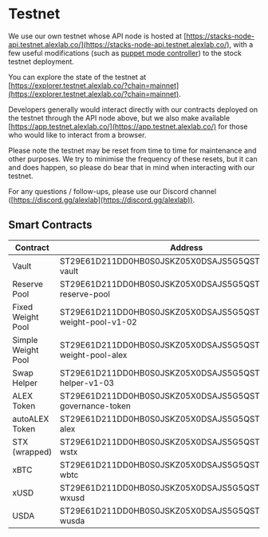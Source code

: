 # Testnet

We use our own testnet whose API node is hosted at [https://stacks-node-api.testnet.alexlab.co/](https://stacks-node-api.testnet.alexlab.co/), with a few useful modifications (such as [puppet mode controller](https://app.gitbook.com/s/sPu0USrFZJvbjvTbkBTh/)) to the stock testnet deployment.

You can explore the state of the testnet at [https://explorer.testnet.alexlab.co/?chain=mainnet](https://explorer.testnet.alexlab.co/?chain=mainnet).

Developers generally would interact directly with our contracts deployed on the testnet through the API node above, but we also make available [https://app.testnet.alexlab.co/](https://app.testnet.alexlab.co/) for those who would like to interact from a browser.

Please note the testnet may be reset from time to time for maintenance and other purposes. We try to minimise the frequency of these resets, but it can and does happen, so please do bear that in mind when interacting with our testnet.

For any questions / follow-ups, please use our Discord channel ([https://discord.gg/alexlab](https://discord.gg/alexlab)).

## Smart Contracts

| Contract           | Address                                                           |
| ------------------ | ----------------------------------------------------------------- |
| Vault              | ST29E61D211DD0HB0S0JSKZ05X0DSAJS5G5QSTXDX.alex-vault              |
| Reserve Pool       | ST29E61D211DD0HB0S0JSKZ05X0DSAJS5G5QSTXDX.alex-reserve-pool       |
| Fixed Weight Pool  | ST29E61D211DD0HB0S0JSKZ05X0DSAJS5G5QSTXDX.fixed-weight-pool-v1-02 |
| Simple Weight Pool | ST29E61D211DD0HB0S0JSKZ05X0DSAJS5G5QSTXDX.simple-weight-pool-alex |
| Swap Helper        | ST29E61D211DD0HB0S0JSKZ05X0DSAJS5G5QSTXDX.swap-helper-v1-03       |
| ALEX Token         | ST29E61D211DD0HB0S0JSKZ05X0DSAJS5G5QSTXDX.age000-governance-token |
| autoALEX Token     | ST29E61D211DD0HB0S0JSKZ05X0DSAJS5G5QSTXDX.auto-alex               |
| STX (wrapped)      | ST29E61D211DD0HB0S0JSKZ05X0DSAJS5G5QSTXDX.token-wstx              |
| xBTC               | ST29E61D211DD0HB0S0JSKZ05X0DSAJS5G5QSTXDX.token-wbtc              |
| xUSD               | ST29E61D211DD0HB0S0JSKZ05X0DSAJS5G5QSTXDX.token-wxusd             |
| USDA               | ST29E61D211DD0HB0S0JSKZ05X0DSAJS5G5QSTXDX.token-wusda             |

